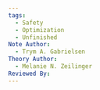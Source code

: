 ```yaml
---
tags:
  - Safety
  - Optimization
  - Unfinished
Note Author:
  - Trym A. Gabrielsen
Theory Author:
  - Melanie N. Zeilinger
Reviewed By:
---
```

